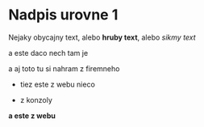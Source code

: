 # Nadpis urovne 1

Nejaky obycajny text, alebo **hruby text**, alebo *sikmy text*


a este daco nech tam je






















a aj toto tu si nahram z firemneho

+ tiez este z webu nieco


- z konzoly


**a este z webu**


